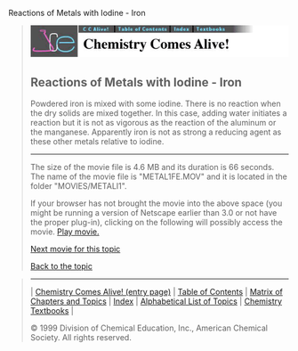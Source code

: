





 Reactions of Metals with Iodine - Iron
 



> ![Chemistry Comes Alive!](ccahead.gif)
> 
> 
> 
> 
> 
> 
> 
> 
> 
> ## Reactions of Metals with Iodine - Iron
> 
> 
> 
> 
> 
> 
> 
> 
>   
> 
> 
> 
> 
> 
>  Powdered iron is mixed with some iodine. There is no reaction when
the dry solids are mixed together. In this case, adding water
initiates a reaction but it is not as vigorous as the reaction of the
aluminum or the manganese. Apparently iron is not as strong a
reducing agent as these other metals relative to iodine.
>  
> 
> 
> 
> 
> 
> 
> 
> ---
> 
> 
>  The size of the movie file is 4.6 MB and its duration is 66 seconds. 
The name of the movie file is "METAL1FE.MOV" 
and it is located in the folder "MOVIES/METALI1".
>  
> 
> 
> 
>  If your browser has not brought the movie into the above space
(you might be running a version of Netscape earlier than 3.0 or
not have the proper plug-in), clicking on the following will
possibly access the movie.
>  [Play movie.](../../MOVIES/METALI1/METAL1FE.MOV) 
> 
> 
> 
> 
> [Next movie for this topic](../../MVHTM/METALI1/METAL1MN.HTM) 
> 
> 
> 
> 
> 
> 
> 
> [Back to the topic](../../MAIN/METALI1/PAGE1.HTM)



> ---
> 
> 
>  |
>  [Chemistry Comes Alive! (entry page)](../../INDEX.HTM) 
>  |
>  [Table of Contents](../../CONTENTS.HTM) 
>  |
>  [Matrix of Chapters and Topics](../../MATRIX.HTM) 
>  |
>  [Index](../../WORDS.HTM) 
>  |
>  [Alphabetical List of Topics](../../ALPHATOP.HTM) 
>  |
>  [Chemistry Textbooks](../../BOOKS.HTM) 
>  |
>  
>  © 1999 Division of Chemical Education, Inc.,
American Chemical Society. All rights reserved.





